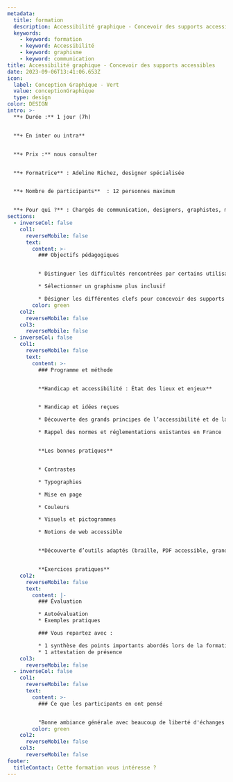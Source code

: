 ```yaml
---
metadata:
  title: formation
  description: Accessibilité graphique - Concevoir des supports accessibles
  keywords:
    - keyword: formation
    - keyword: Accessibilité
    - keyword: graphisme
    - keyword: communication
title: Accessibilité graphique - Concevoir des supports accessibles
date: 2023-09-06T13:41:06.653Z
icon:
  label: Conception Graphique - Vert
  value: conceptionGraphique
  type: design
color: DESIGN
intro: >-
  **+ Durée :** 1 jour (7h)


  **+﻿ En inter ou intra**


  **+﻿ Prix :** nous consulter


  **+ Formatrice** : Adeline Richez, designer spécialisée


  **+ Nombre de participants**  : 12 personnes maximum


  **+ Pour qui ?** : Chargés de communication, designers, graphistes, maquettistes, référent handicap, service technique, service du patrimoine, chargés de médiation culturelle.
sections:
  - inverseCol: false
    col1:
      reverseMobile: false
      text:
        content: >-
          ### Objectifs pédagogiques


          * Distinguer les difficultés rencontrées par certains utilisateurs

          * Sélectionner un graphisme plus inclusif

          * Désigner les différentes clefs pour concevoir des supports accessibles
        color: green
    col2:
      reverseMobile: false
    col3:
      reverseMobile: false
  - inverseCol: false
    col1:
      reverseMobile: false
      text:
        content: >-
          ### Programme et méthode


          **Handicap et accessibilité : État des lieux et enjeux**


          * Handicap et idées reçues

          * Découverte des grands principes de l’accessibilité et de la conception universelle (Design For All).

          * Rappel des normes et réglementations existantes en France


          **Les bonnes pratiques**


          * Contrastes

          * Typographies

          * Mise en page

          * Couleurs

          * Visuels et pictogrammes

          * Notions de web accessible


          **Découverte d’outils adaptés (braille, PDF accessible, grands caractères...)**


          **Exercices pratiques**
    col2:
      reverseMobile: false
      text:
        content: |-
          ### Évaluation

          * Autoévaluation
          * Exemples pratiques

          ### Vous repartez avec : 

          * 1 synthèse des points importants abordés lors de la formation
          * 1 attestation de présence
    col3:
      reverseMobile: false
  - inverseCol: false
    col1:
      reverseMobile: false
      text:
        content: >-
          ### C﻿e que les participants en ont pensé


          "﻿Bonne ambiance générale avec beaucoup de liberté d'échanges sur les différentes thématiques. Les exercices pratiques et les analyses de cas concrets intéressants pour la prise de conscience."
        color: green
    col2:
      reverseMobile: false
    col3:
      reverseMobile: false
footer:
  titleContact: Cette formation vous intéresse ?
---
```

